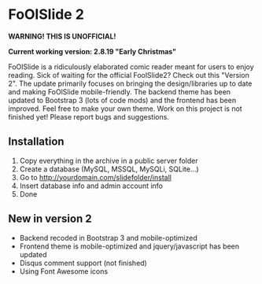 FoOlSlide 2
=========
__WARNING! THIS IS UNOFFICIAL!__

__Current working version: 2.8.19 "Early Christmas"__

FoOlSlide is a ridiculously elaborated comic reader meant for users to enjoy reading.
Sick of waiting for the official FoolSlide2? Check out this "Version 2". The update primarily focuses on bringing the design/libraries up to date and making FoOlSlide mobile-friendly. The backend theme has been updated to Bootstrap 3 (lots of code mods) and the frontend has been improved. Feel free to make your own theme.
Work on this project is not finished yet! Please report bugs and suggestions.

Installation
------------
1.  Copy everything in the archive in a public server folder
2.  Create a database (MySQL, MSSQL, MySQLi, SQLite...)
3.  Go to http://yourdomain.com/slidefolder/install
4.  Insert database info and admin account info
5.  Done

New in version 2
------------
-  Backend recoded in Bootstrap 3 and mobile-optimized
-  Frontend theme is mobile-optimized and jquery/javascript has been updated
-  Disqus comment support (not finished)
-  Using Font Awesome icons
